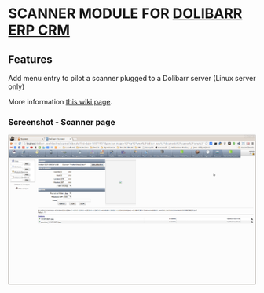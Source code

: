 # SCANNER MODULE FOR <a href="https://www.dolibarr.org">DOLIBARR ERP CRM</a>

## Features
Add menu entry to pilot a scanner plugged to a Dolibarr server (Linux server only)

More information <a href="https://wiki.dolibarr.org/index.php/Module_Scanner" target="_new">this wiki page</a>.


### Screenshot - Scanner page

![Screenshot patient card](img/screen_shot_scanner_1.png?raw=true "PHPSysinfo")
